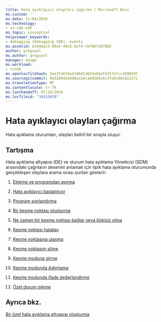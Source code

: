 ```yaml
---
title: Hata ayıklayıcı olayları çağırma | Microsoft Docs
ms.custom: ''
ms.date: 11/04/2016
ms.technology:
- vs-ide-sdk
ms.topic: conceptual
helpviewer_keywords:
- debugging [Debugging SDK], events
ms.assetid: b3440ac3-80af-40c6-bef4-cbf00fa67885
author: gregvanl
ms.author: gregvanl
manager: douge
ms.workload:
- vssdk
ms.openlocfilehash: 3ae37a6f6ed180d13623a04afd357efcc109039f
ms.sourcegitcommit: 0e5289414d90a314ca0d560c0c3fe9c88cb2217c
ms.translationtype: MT
ms.contentlocale: tr-TR
ms.lasthandoff: 07/19/2018
ms.locfileid: "39153039"
---
```

# <a name="call-debugger-events"></a>Hata ayıklayıcı olayları çağırma
Hata ayıklama oturumları, olayları belirli bir sırayla oluşur.  
  
## <a name="discussion"></a>Tartışma  
 Hata ayıklama altyapısı (DE) ve oturum hata ayıklama Yöneticisi (SDM) arasındaki çağrıların desenini anlamak için tipik hata ayıklama oturumunda gerçekleşen olaylara arama sırası şunları gösterir:  
  
1.  [Ekleme ve programdan ayırma](../../extensibility/debugger/attaching-and-detaching-to-a-program.md)  
  
2.  [Hata ayıklayıcı başlatılıyor](../../extensibility/debugger/launching-the-debugger.md)  
  
3.  [Program sonlandırma](../../extensibility/debugger/terminating-a-program.md)  
  
4.  [Bir kesme noktası oluşturma](../../extensibility/debugger/creating-a-breakpoint.md)  
  
5.  [Ne zaman bir kesme noktası bağlar veya ilişkisiz olma](../../extensibility/debugger/when-a-breakpoint-binds-or-becomes-unbound.md)  
  
6.  [Kesme noktası hataları](../../extensibility/debugger/breakpoint-errors.md)  
  
7.  [Kesme noktasına ulaşma](../../extensibility/debugger/hitting-a-breakpoint.md)  
  
8.  [Kesme noktasını silme](../../extensibility/debugger/deleting-a-breakpoint.md)  
  
9. [Kesme moduna girme](../../extensibility/debugger/entering-break-mode.md)  
  
10. [Kesme modunda Adımlama](../../extensibility/debugger/stepping-in-break-mode.md)  
  
11. [Kesme modunda ifade değerlendirme](../../extensibility/debugger/expression-evaluation-in-break-mode.md)  
  
12. [Özel durum işleme](../../extensibility/debugger/exception-handling-visual-studio-sdk.md)  
  
## <a name="see-also"></a>Ayrıca bkz.  
 [Bir özel hata ayıklama altyapısı oluşturma](../../extensibility/debugger/creating-a-custom-debug-engine.md)